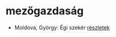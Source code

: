 # mezőgazdaság

- Moldova, György: Égi szekér [részletek](_details/Moldova%2C%20Gy%C3%B6rgy.md#id_1371)